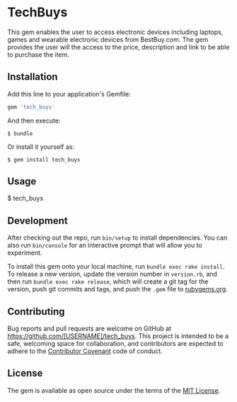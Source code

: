 # TechBuys

This gem enables the user to access electronic devices including laptops, games and wearable electronic devices from BestBuy.com. The gem provides the user will the access to the price, description and link to be able to purchase the item.

## Installation

Add this line to your application's Gemfile:

```ruby
gem 'tech_buys'
```

And then execute:

    $ bundle

Or install it yourself as:

    $ gem install tech_buys

## Usage

  $ tech_buys

## Development

After checking out the repo, run `bin/setup` to install dependencies. You can also run `bin/console` for an interactive prompt that will allow you to experiment.

To install this gem onto your local machine, run `bundle exec rake install`. To release a new version, update the version number in `version.rb`, and then run `bundle exec rake release`, which will create a git tag for the version, push git commits and tags, and push the `.gem` file to [rubygems.org](https://rubygems.org).

## Contributing

Bug reports and pull requests are welcome on GitHub at https://github.com/[USERNAME]/tech_buys. This project is intended to be a safe, welcoming space for collaboration, and contributors are expected to adhere to the [Contributor Covenant](http://contributor-covenant.org) code of conduct.


## License

The gem is available as open source under the terms of the [MIT License](http://opensource.org/licenses/MIT).

